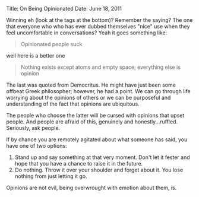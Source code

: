 Title: On Being Opinionated
Date: June 18, 2011

Winning eh (look at the tags at the bottom)? Remember the saying? The one that
everyone who who has ever dubbed themselves "nice" use when they feel
uncomfortable in conversations? Yeah it goes something like:

> Opinionated people suck

well here is a better one

> Nothing exists except atoms and empty space; everything else is opinion

The last was quoted from Democritus. He might have just been some offbeat Greek
philosopher; however, he had a point. We can go through life worrying about the
opinions of others or we can be purposeful and understanding of the fact that
opinions are ubiquitous.

The people who choose the latter will be cursed with opinions that upset
people. And people are afraid of this, genuinely and honestly...ruffled.
Seriously, ask people. 

If by chance you are remotely agitated about what someone has said, you have
one of two options:

1. Stand up and say something at that very moment. Don't let it fester and hope
	 that you have a chance to raise it in the future.
2. Do nothing. Throw it over your shoulder and forget about it. You lose
	 nothing from just letting it go.

Opinions are not evil, being overwrought with emotion about them, is.
